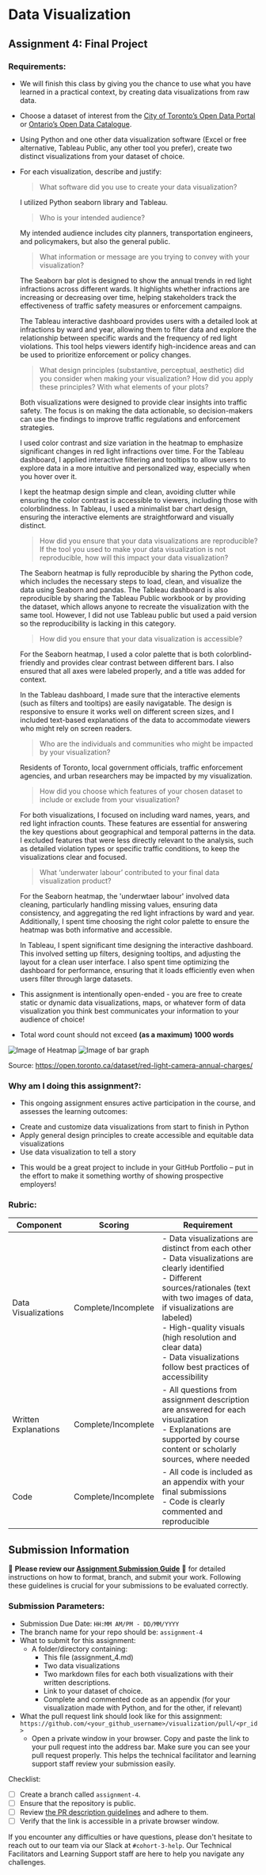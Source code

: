 # Data Visualization

## Assignment 4: Final Project

### Requirements:
- We will finish this class by giving you the chance to use what you have learned in a practical context, by creating data visualizations from raw data. 
- Choose a dataset of interest from the [City of Toronto’s Open Data Portal](https://www.toronto.ca/city-government/data-research-maps/open-data/) or [Ontario’s Open Data Catalogue](https://data.ontario.ca/). 
- Using Python and one other data visualization software (Excel or free alternative, Tableau Public, any other tool you prefer), create two distinct visualizations from your dataset of choice.  
- For each visualization, describe and justify: 
    > What software did you use to create your data visualization?
    
    I utilized Python seaborn library and Tableau.

    > Who is your intended audience? 
    
    My intended audience includes city planners, transportation engineers, and policymakers, but also the general public.

    > What information or message are you trying to convey with your visualization? 
    
    The Seaborn bar plot is designed to show the annual trends in red light infractions across different wards. It highlights whether infractions are increasing or decreasing over time, helping stakeholders track the effectiveness of traffic safety measures or enforcement campaigns.
    
    The Tableau interactive dashboard provides users with a detailed look at infractions by ward and year, allowing them to filter data and explore the relationship between specific wards and the frequency of red light violations. This tool helps viewers identify high-incidence areas and can be used to prioritize enforcement or policy changes.

    > What design principles (substantive, perceptual, aesthetic) did you consider when making your visualization? How did you apply these principles? With what elements of your plots? 
    
     Both visualizations were designed to provide clear insights into traffic safety. The focus is on making the data actionable, so decision-makers can use the findings to improve traffic regulations and enforcement strategies.

     I used color contrast and size variation in the heatmap to emphasize significant changes in red light infractions over time. For the Tableau dashboard, I applied interactive filtering and tooltips to allow users to explore data in a more intuitive and personalized way, especially when you hover over it.

    I kept the heatmap design simple and clean, avoiding clutter while ensuring the color contrast is accessible to viewers, including those with colorblindness. In Tableau, I used a minimalist bar chart design, ensuring the interactive elements are straightforward and visually distinct.

    > How did you ensure that your data visualizations are reproducible? If the tool you used to make your data visualization is not reproducible, how will this impact your data visualization? 
    
    The Seaborn heatmap is fully reproducible by sharing the Python code, which includes the necessary steps to load, clean, and visualize the data using Seaborn and pandas. The Tableau dashboard is also reproducible by sharing the Tableau Public workbook or by providing the dataset, which allows anyone to recreate the visualization with the same tool. However, I did not use Tableau public but used a paid version so the reproducibility is lacking in this category.

    > How did you ensure that your data visualization is accessible?  
    
    For the Seaborn heatmap, I used a color palette that is both colorblind-friendly and provides clear contrast between different bars. I also ensured that all axes were labeled properly, and a title was added for context.
    
    In the Tableau dashboard, I made sure that the interactive elements (such as filters and tooltips) are easily navigatable. The design is responsive to ensure it works well on different screen sizes, and I included text-based explanations of the data to accommodate viewers who might rely on screen readers.
    
    > Who are the individuals and communities who might be impacted by your visualization?  
    
    Residents of Toronto, local government officials, traffic enforcement agencies, and urban researchers may be impacted by my visualization.    

    > How did you choose which features of your chosen dataset to include or exclude from your visualization? 
    
    For both visualizations, I focused on including ward names, years, and red light infraction counts. These features are essential for answering the key questions about geographical and temporal patterns in the data. I excluded features that were less directly relevant to the analysis, such as detailed violation types or specific traffic conditions, to keep the visualizations clear and focused.

    > What ‘underwater labour’ contributed to your final data visualization product?

    For the Seaborn heatmap, the 'underwtaer labour' involved data cleaning, particularly handling missing values, ensuring data consistency, and aggregating the red light infractions by ward and year. Additionally, I spent time choosing the right color palette to ensure the heatmap was both informative and accessible.

    In Tableau, I spent significant time designing the interactive dashboard. This involved setting up filters, designing tooltips, and adjusting the layout for a clean user interface. I also spent time optimizing the dashboard for performance, ensuring that it loads efficiently even when users filter through large datasets.

- This assignment is intentionally open-ended - you are free to create static or dynamic data visualizations, maps, or whatever form of data visualization you think best communicates your information to your audience of choice! 
- Total word count should not exceed **(as a maximum) 1000 words** 

![Image of Heatmap](heatmap_redlight.png)
![Image of bar graph](bar_graph_tableau.png)

Source: https://open.toronto.ca/dataset/red-light-camera-annual-charges/ 
 
### Why am I doing this assignment?:  
- This ongoing assignment ensures active participation in the course, and assesses the learning outcomes: 
* Create and customize data visualizations from start to finish in Python
* Apply general design principles to create accessible and equitable data visualizations
* Use data visualization to tell a story  
- This would be a great project to include in your GitHub Portfolio – put in the effort to make it something worthy of showing prospective employers!

### Rubric:

| Component         | Scoring  | Requirement                                                                 |
|-------------------|----------|-----------------------------------------------------------------------------|
| Data Visualizations | Complete/Incomplete | - Data visualizations are distinct from each other<br>- Data visualizations are clearly identified<br>- Different sources/rationales (text with two images of data, if visualizations are labeled)<br>- High-quality visuals (high resolution and clear data)<br>- Data visualizations follow best practices of accessibility |
| Written Explanations | Complete/Incomplete | - All questions from assignment description are answered for each visualization<br>- Explanations are supported by course content or scholarly sources, where needed |
| Code              | Complete/Incomplete | - All code is included as an appendix with your final submissions<br>- Code is clearly commented and reproducible |

## Submission Information

🚨 **Please review our [Assignment Submission Guide](https://github.com/UofT-DSI/onboarding/blob/main/onboarding_documents/submissions.md)** 🚨 for detailed instructions on how to format, branch, and submit your work. Following these guidelines is crucial for your submissions to be evaluated correctly.

### Submission Parameters:
* Submission Due Date: `HH:MM AM/PM - DD/MM/YYYY`
* The branch name for your repo should be: `assignment-4`
* What to submit for this assignment:
    * A folder/directory containing:
        * This file (assignment_4.md)
        * Two data visualizations 
        * Two markdown files for each both visualizations with their written descriptions.
        * Link to your dataset of choice.
        * Complete and commented code as an appendix (for your visualization made with Python, and for the other, if relevant) 
* What the pull request link should look like for this assignment: `https://github.com/<your_github_username>/visualization/pull/<pr_id>`
    * Open a private window in your browser. Copy and paste the link to your pull request into the address bar. Make sure you can see your pull request properly. This helps the technical facilitator and learning support staff review your submission easily.

Checklist:
- [ ] Create a branch called `assignment-4`.
- [ ] Ensure that the repository is public.
- [ ] Review [the PR description guidelines](https://github.com/UofT-DSI/onboarding/blob/main/onboarding_documents/submissions.md#guidelines-for-pull-request-descriptions) and adhere to them.
- [ ] Verify that the link is accessible in a private browser window.

If you encounter any difficulties or have questions, please don't hesitate to reach out to our team via our Slack at `#cohort-3-help`. Our Technical Facilitators and Learning Support staff are here to help you navigate any challenges.
